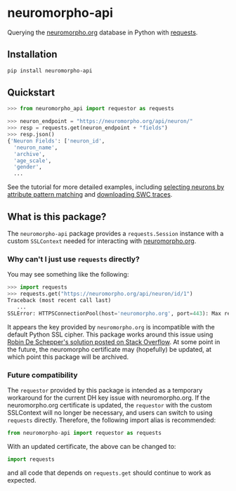 neuromorpho-api
===============

Querying the [neuromorpho.org](https://neuromorpho.org/) database in Python
with [requests](https://pypi.org/project/requests/).

## Installation

```bash
pip install neuromorpho-api
```

## Quickstart

```python
>>> from neuromorpho_api import requestor as requests

>>> neuron_endpoint = "https://neuromorpho.org/api/neuron/"
>>> resp = requests.get(neuron_endpoint + "fields")
>>> resp.json()
{'Neuron Fields': ['neuron_id',
  'neuron_name',
  'archive',
  'age_scale',
  'gender',
  ...
```

See the tutorial for more detailed examples, including
[selecting neurons by attribute pattern matching][nmapi-selection] and
[downloading SWC traces][nmapi-swc].

[nmapi-selection]: https://neuromorpho-api.readthedocs.io/en/latest/tutorial.html#neuron-query
[nmapi-swc]: https://neuromorpho-api.readthedocs.io/en/latest/tutorial.html#neuron-traces

## What is this package?

The `neuromorpho-api` package provides a `requests.Session` instance with a
custom `SSLContext` needed for interacting with
[neuromorpho.org](https://neuromorpho.org/).

### Why can't I just use `requests` directly?

You may see something like the following:

```python
>>> import requests
>>> requests.get("https://neuromorpho.org/api/neuron/id/1")
Traceback (most recent call last)
   ...
SSLError: HTTPSConnectionPool(host='neuromorpho.org', port=443): Max retries exceeded with url: /api/neuron/id/1 (Caused by SSLError(SSLError(1, '[SSL: DH_KEY_TOO_SMALL] dh key too small (_ssl.c:1006)')))
```

It appears the key provided by `neuromorpho.org` is incompatible with the
default Python SSL cipher.
This package works around this issue using [Robin De Schepper's solution
posted on Stack Overflow](https://stackoverflow.com/a/76217135).
At some point in the future, the neuromorpho certificate may (hopefully) be
updated, at which point this package will be archived.

### Future compatibility

The `requestor` provided by this package is intended as a temporary workaround
for the current DH key issue with neuromorpho.org.
If the neuromorpho.org certificate is updated, the `requestor` with the custom
SSLContext will no longer be necessary, and users can switch to using
`requests` directly.
Therefore, the following import alias is recommended:

```python
from neuromorpho-api import requestor as requests
```

With an updated certificate, the above can be changed to:

```python
import requests
```

and all code that depends on `requests.get` should continue to work as expected.
